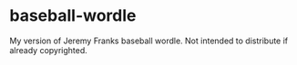 # baseball-wordle
My version of Jeremy Franks baseball wordle. Not intended to distribute if already copyrighted. 
